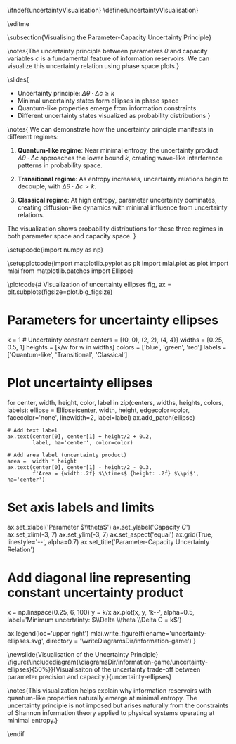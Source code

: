 \ifndef{uncertaintyVisualisation}
\define{uncertaintyVisualisation}

\editme

\subsection{Visualising the Parameter-Capacity Uncertainty Principle}

\notes{The uncertainty principle between parameters $\theta$ and capacity variables $c$ is a fundamental feature of information reservoirs. We can visualize this uncertainty relation using phase space plots.}

\slides{
* Uncertainty principle: $\Delta\theta \cdot \Delta c \geq k$
* Minimal uncertainty states form ellipses in phase space
* Quantum-like properties emerge from information constraints
* Different uncertainty states visualized as probability distributions
}

\notes{
We can demonstrate how the uncertainty principle manifests in different regimes:

1. **Quantum-like regime**: Near minimal entropy, the uncertainty product $\Delta\theta \cdot \Delta c$ approaches the lower bound $k$, creating wave-like interference patterns in probability space.

2. **Transitional regime**: As entropy increases, uncertainty relations begin to decouple, with $\Delta\theta \cdot \Delta c > k$.

3. **Classical regime**: At high entropy, parameter uncertainty dominates, creating diffusion-like dynamics with minimal influence from uncertainty relations.

The visualization shows probability distributions for these three regimes in both parameter space and capacity space.
}

\setupcode{import numpy as np}

\setupplotcode{import matplotlib.pyplot as plt
import mlai.plot as plot
import mlai
from matplotlib.patches import Ellipse}

\plotcode{# Visualization of uncertainty ellipses
fig, ax = plt.subplots(figsize=plot.big_figsize)

# Parameters for uncertainty ellipses
k = 1  # Uncertainty constant
centers = [(0, 0), (2, 2), (4, 4)]
widths = [0.25, 0.5, 1]
heights = [k/w for w in widths]
colors = ['blue', 'green', 'red']
labels = ['Quantum-like', 'Transitional', 'Classical']

# Plot uncertainty ellipses
for center, width, height, color, label in zip(centers, widths, heights, colors, labels):
    ellipse = Ellipse(center, width, height, 
                     edgecolor=color, facecolor='none', 
                     linewidth=2, label=label)
    ax.add_patch(ellipse)
    
    # Add text label
    ax.text(center[0], center[1] + height/2 + 0.2, 
            label, ha='center', color=color)
    
    # Add area label (uncertainty product)
    area =  width * height
    ax.text(center[0], center[1] - height/2 - 0.3, 
            f'Area = {width:.2f} $\\times$ {height: .2f} $\\pi$', ha='center')

# Set axis labels and limits
ax.set_xlabel('Parameter $\\theta$')
ax.set_ylabel('Capacity $C$')
ax.set_xlim(-3, 7)
ax.set_ylim(-3, 7)
ax.set_aspect('equal')
ax.grid(True, linestyle='--', alpha=0.7)
ax.set_title('Parameter-Capacity Uncertainty Relation')

# Add diagonal line representing constant uncertainty product
x = np.linspace(0.25, 6, 100)
y = k/x
ax.plot(x, y, 'k--', alpha=0.5, label='Minimum uncertainty: $\\Delta \\theta \\Delta C = k$')

ax.legend(loc='upper right')
mlai.write_figure(filename='uncertainty-ellipses.svg', 
                  directory = '\writeDiagramsDir/information-game')
}

\newslide{Visualisation of the Uncertainty Principle}
\figure{\includediagram{\diagramsDir/information-game/uncertainty-ellipses}{50%}}{Visualisaiton of the uncertainty trade-off between parameter precision and capacity.}{uncertainty-ellipses}

\notes{This visualization helps explain why information reservoirs with quantum-like properties naturally emerge at minimal entropy. The uncertainty principle is not imposed but arises naturally from the constraints of Shannon information theory applied to physical systems operating at minimal entropy.} 

\endif
